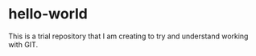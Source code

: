 # hello-world
This is a trial repository that I am creating to try and understand working with GIT.
